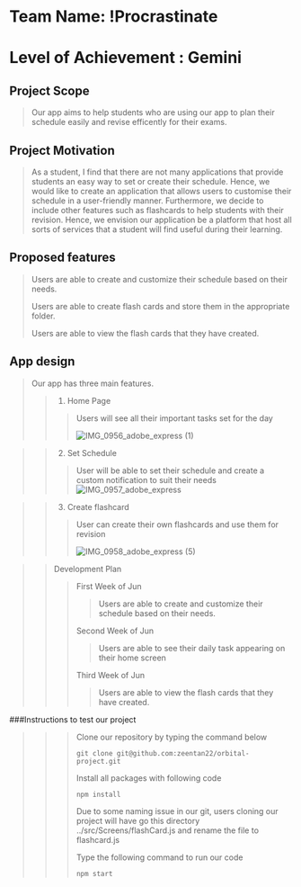 # Team Name: !Procrastinate
# Level of Achievement : Gemini

## Project Scope
> Our app aims to help students who are using our app to plan their schedule easily and revise efficently for their exams.

## Project Motivation
> As a student, I find that there are not many applications that provide students an easy way to set or create their schedule. 
> Hence, we would like to create an application that allows users to customise their schedule in a user-friendly manner. Furthermore,
> we decide to include other features such as flashcards to help students with their revision. Hence, we envision our application
> be a platform that host all sorts of services that a student will find useful during their learning.


## Proposed features
> Users are able to create and customize their schedule based on their needs.
> 
> Users are able to create flash cards and store them in the appropriate folder.
> 
> Users are able to view the flash cards that they have created.

## App design
> Our app has three main features. 
>>  1) Home Page
>>> Users will see all their important tasks set for the day
>>> 
>>> ![IMG_0956_adobe_express (1)](https://user-images.githubusercontent.com/98390645/170870453-b5ebb8d9-39c9-4d39-96f1-c7dc0f81c06d.jpeg)

>> 2) Set Schedule
>>>  User will be able to set their schedule and create a custom notification to suit their needs
>>>  ![IMG_0957_adobe_express](https://user-images.githubusercontent.com/98390645/170870546-6ef62561-8439-4a9b-a53d-ad5c8c6a6cdf.jpeg)

>> 3) Create flashcard 
>>> User can create their own flashcards and use them for revision 
>>> 
>>>![IMG_0958_adobe_express (5)](https://user-images.githubusercontent.com/98390645/170870478-f1d6b8f7-1c72-48e9-8d71-0d5b141ecbe0.jpeg)

>> Development Plan
>> 
>>> First Week of Jun 
>>> 
>>>> Users are able to create and customize their schedule based on their needs.
>>>> 
>>> Second Week of Jun
>>> 
>>>> Users are able to see their daily task appearing on their home screen
>>>> 
>>> Third Week of Jun
>>> 
>>>> Users are able to view the flash cards that they have created.
>>>> 
###Instructions to test our project
>>
>>> Clone our repository by typing the command below
>>>
>>> ```git clone git@github.com:zeentan22/orbital-project.git```
>>> 
>>> Install all packages with following code
>>>
>>> ```npm install```
>>> 
>>> Due to some naming issue in our git, users cloning our project will have go this directory ../src/Screens/flashCard.js and rename the file to flashcard.js
>>> 
>>> Type the following command to run our code
>>> 
>>> ```npm start```
